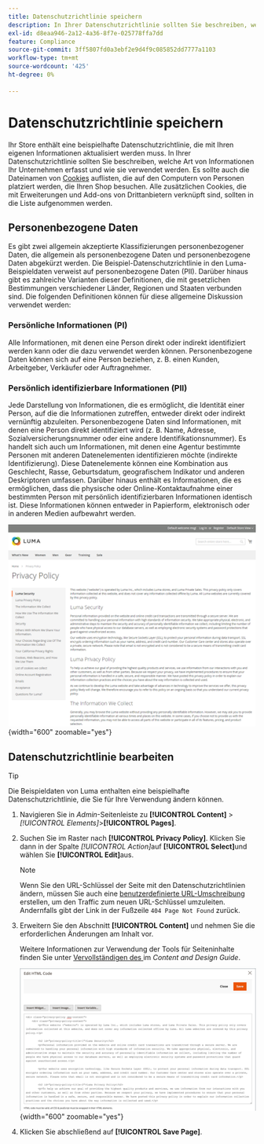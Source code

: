 ```yaml
---
title: Datenschutzrichtlinie speichern
description: In Ihrer Datenschutzrichtlinie sollten Sie beschreiben, welche Art von Informationen Ihr Unternehmen erfasst und wie sie verwendet werden.
exl-id: d8eaa946-2a12-4a36-8f7e-025778ffa7dd
feature: Compliance
source-git-commit: 3ff5807fd0a3ebf2e9d4f9c085852dd7777a1103
workflow-type: tm+mt
source-wordcount: '425'
ht-degree: 0%

---
```


# Datenschutzrichtlinie speichern

Ihr Store enthält eine beispielhafte Datenschutzrichtlinie, die mit Ihren eigenen Informationen aktualisiert werden muss. In Ihrer Datenschutzrichtlinie sollten Sie beschreiben, welche Art von Informationen Ihr Unternehmen erfasst und wie sie verwendet werden. Es sollte auch die Dateinamen von [Cookies](compliance-cookie-law.md#default-cookies) auflisten, die auf den Computern von Personen platziert werden, die Ihren Shop besuchen. Alle zusätzlichen Cookies, die mit Erweiterungen und Add-ons von Drittanbietern verknüpft sind, sollten in die Liste aufgenommen werden.

## Personenbezogene Daten

Es gibt zwei allgemein akzeptierte Klassifizierungen personenbezogener Daten, die allgemein als personenbezogene Daten und personenbezogene Daten abgekürzt werden. Die Beispiel-Datenschutzrichtlinie in den Luma-Beispieldaten verweist auf personenbezogene Daten (PII). Darüber hinaus gibt es zahlreiche Varianten dieser Definitionen, die mit gesetzlichen Bestimmungen verschiedener Länder, Regionen und Staaten verbunden sind. Die folgenden Definitionen können für diese allgemeine Diskussion verwendet werden:

### Persönliche Informationen (PI)

Alle Informationen, mit denen eine Person direkt oder indirekt identifiziert werden kann oder die dazu verwendet werden können. Personenbezogene Daten können sich auf eine Person beziehen, z. B. einen Kunden, Arbeitgeber, Verkäufer oder Auftragnehmer.

### Persönlich identifizierbare Informationen (PII)

Jede Darstellung von Informationen, die es ermöglicht, die Identität einer Person, auf die die Informationen zutreffen, entweder direkt oder indirekt vernünftig abzuleiten. Personenbezogene Daten sind Informationen, mit denen eine Person direkt identifiziert wird (z. B. Name, Adresse, Sozialversicherungsnummer oder eine andere Identifikationsnummer). Es handelt sich auch um Informationen, mit denen eine Agentur bestimmte Personen mit anderen Datenelementen identifizieren möchte (indirekte Identifizierung). Diese Datenelemente können eine Kombination aus Geschlecht, Rasse, Geburtsdatum, geografischem Indikator und anderen Deskriptoren umfassen. Darüber hinaus enthält es Informationen, die es ermöglichen, dass die physische oder Online-Kontaktaufnahme einer bestimmten Person mit persönlich identifizierbaren Informationen identisch ist. Diese Informationen können entweder in Papierform, elektronisch oder in anderen Medien aufbewahrt werden.

![Beispiel einer Storefront - Datenschutzrichtlinie](./assets/storefront-privacy-policy.png){width="600" zoomable="yes"}

## Datenschutzrichtlinie bearbeiten

>[!TIP]
>
>Die Beispieldaten von Luma enthalten eine beispielhafte Datenschutzrichtlinie, die Sie für Ihre Verwendung ändern können.

1. Navigieren Sie in _Admin_-Seitenleiste zu **[!UICONTROL Content]** > _[!UICONTROL Elements]_>**[!UICONTROL Pages]**.

1. Suchen Sie im Raster nach **[!UICONTROL Privacy Policy]**. Klicken Sie dann in der Spalte _[!UICONTROL Action]_&#x200B;auf **[!UICONTROL Select]**&#x200B;und wählen Sie **[!UICONTROL Edit]**&#x200B;aus.

   >[!NOTE]
   >
   >Wenn Sie den URL-Schlüssel der Seite mit den Datenschutzrichtlinien ändern, müssen Sie auch eine [benutzerdefinierte URL-Umschreibung](../merchandising-promotions/url-rewrite-custom.md) erstellen, um den Traffic zum neuen URL-Schlüssel umzuleiten. Andernfalls gibt der Link in der Fußzeile `404 Page Not Found` zurück.

1. Erweitern Sie den Abschnitt **[!UICONTROL Content]** und nehmen Sie die erforderlichen Änderungen am Inhalt vor.

   Weitere Informationen zur Verwendung der Tools für Seiteninhalte finden Sie unter [Vervollständigen des ](../content-design/page-add.md#step-2-complete-the-content) im _Content and Design Guide_.

   ![Datenschutzseite - Inhalt bearbeiten](./assets/page-privacy-content-edit.png){width="600" zoomable="yes"}

1. Klicken Sie abschließend auf **[!UICONTROL Save Page]**.
